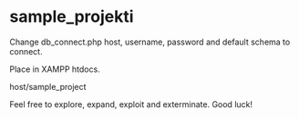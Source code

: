 # sample_projekti

Change db_connect.php host, username, password and default schema to connect.

Place in XAMPP htdocs.

host/sample_project

Feel free to explore, expand, exploit and exterminate. Good luck!
